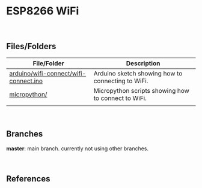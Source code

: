 # ESP8266 WiFi

<br>

## Files/Folders

| File/Folder | Description |
|--- | --- |
| [arduino/wifi-connect/wifi-connect.ino](arduino/wifi-connect/wifi-connect.ino) | Arduino sketch showing how to connecting to WiFi. |
| [micropython/](micropython/) | Micropython scripts showing how to connect to WiFi. |
|  |  |

<br>

## Branches

**master**: main branch. currently not using other branches.

<br>

## References
